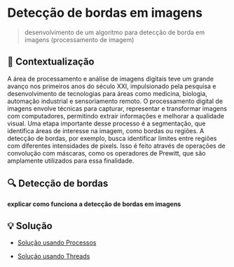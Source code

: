 # Detecção de bordas em imagens

> desenvolvimento de um algoritmo para detecção de borda em imagens (processamento de imagem)

## 🧩 Contextualização

A área de processamento e análise de imagens digitais teve um grande avanço nos primeiros anos do século XXI, impulsionado pela pesquisa e desenvolvimento de tecnologias para áreas como medicina, biologia, automação industrial e sensoriamento remoto. O processamento digital de imagens envolve técnicas para capturar, representar e transformar imagens com computadores, permitindo extrair informações e melhorar a qualidade visual. Uma etapa importante desse processo é a segmentação, que identifica áreas de interesse na imagem, como bordas ou regiões. A detecção de bordas, por exemplo, busca identificar limites entre regiões com diferentes intensidades de pixels. Isso é feito através de operações de convolução com máscaras, como os operadores de Prewitt, que são amplamente utilizados para essa finalidade.

## 🔍 Detecção de bordas

**explicar como funciona a detecção de bordas em imagens**

## 💡 Solução

- [Solução usando Processos](https://github.com/CarlosG18/so_dca0108/blob/main/unidade1/u1t1/u1t1_process.md)

- [Solução usando Threads](https://github.com/CarlosG18/so_dca0108/blob/main/unidade1/u1t1/u1t1_threads.md)